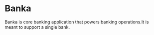 # Banka
Banka is core banking application that powers banking operations.It is meant to support a single bank.
